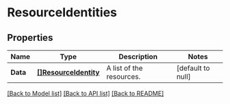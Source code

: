 # ResourceIdentities

## Properties
Name | Type | Description | Notes
------------ | ------------- | ------------- | -------------
**Data** | [**[]ResourceIdentity**](ResourceIdentity.md) | A list of the resources. | [default to null]

[[Back to Model list]](../README.md#documentation-for-models) [[Back to API list]](../README.md#documentation-for-api-endpoints) [[Back to README]](../README.md)

